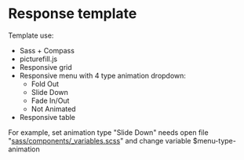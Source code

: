 # Response template
Template use:
<ul>
  <li>Sass + Compass</li>
  <li>picturefill.js</li>
  <li>Responsive grid</li>
  <li>Responsive menu with 4 type animation dropdown:
		<ul>
			<li>Fold Out</li>
			<li>Slide Down</li>
			<li>Fade In/Out</li>
			<li>Not Animated</li>
		</ul>
  </li>
  <li>Responsive table</li>
</ul>

For example, set animation type "Slide Down" needs open file "<a href="https://github.com/zualex32/frontend-templates/blob/master/response/sass/components/_variables.scss" >sass/components/_variables.scss</a>" and change variable $menu-type-animation
